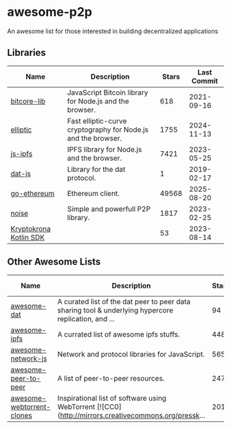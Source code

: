 # awesome-p2p

An awesome list for those interested in building decentralized applications

## Libraries

| Name | Description | Stars | Last Commit |
|------|-------------|-------|-------------|
| [bitcore-lib](https://github.com/bitpay/bitcore-lib) | JavaScript Bitcoin library for Node.js and the browser. | 618 | 2021-09-16 |
| [elliptic](https://github.com/indutny/elliptic) | Fast elliptic-curve cryptography for Node.js and the browser. | 1755 | 2024-11-13 |
| [js-ipfs](https://github.com/ipfs/js-ipfs) | IPFS library for Node.js and the browser. | 7421 | 2023-05-25 |
| [dat-js](https://github.com/joehand/dat-js) | Library for the dat protocol. | 1 | 2019-02-17 |
| [go-ethereum](https://github.com/ethereum/go-ethereum) | Ethereum client. | 49568 | 2025-08-20 |
| [noise](https://github.com/perlin-network/noise) | Simple and powerfull P2P library. | 1817 | 2023-02-25 |
| [Kryptokrona Kotlin SDK](https://github.com/kryptokrona/kryptokrona-kotlin-sdk) |  | 53 | 2023-08-14 |

## Other Awesome Lists

| Name | Description | Stars | Last Commit |
|------|-------------|-------|-------------|
| [awesome-dat](https://github.com/clkao/awesome-dat) | A curated list of the dat peer to peer data sharing tool & underlying hypercore replication, and ... | 94 | 2017-08-11 |
| [awesome-ipfs](https://github.com/ipfs/awesome-ipfs) | A currated list of awesome ipfs stuffs. | 4486 | 2025-07-14 |
| [awesome-network-js](https://github.com/Kikobeats/awesome-network-js) | Network and protocol libraries for JavaScript. | 565 | 2020-10-12 |
| [awesome-peer-to-peer](https://github.com/kgryte/awesome-peer-to-peer) | A list of peer-to-peer resources. | 2478 | 2023-03-28 |
| [awesome-webtorrent-clones](https://github.com/DiegoRBaquero/awesome-webtorrent-clones) | Inspirational list of software using WebTorrent [![CC0](http://mirrors.creativecommons.org/pressk... | 201 | 2018-03-20 |
